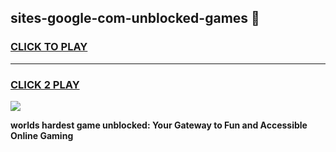 
## sites-google-com-unblocked-games 👋
<h3>
<a href="https://premium.freeplayer.one?title=sites-google-com-unblocked-games&ref=14F">CLICK TO PLAY</a></h3>
<hr>

<h3>
<a href="https://premium.freeplayer.one?title=sites-google-com-unblocked-games&ref=14F">CLICK 2 PLAY</a>
  
</h3>

<a href="https://premium.freeplayer.one?title=sites-google-com-unblocked-games&ref=12F/"><img src="https://clearcache.store/games.png"></a>


**worlds hardest game unblocked: Your Gateway to Fun and Accessible Online Gaming**
